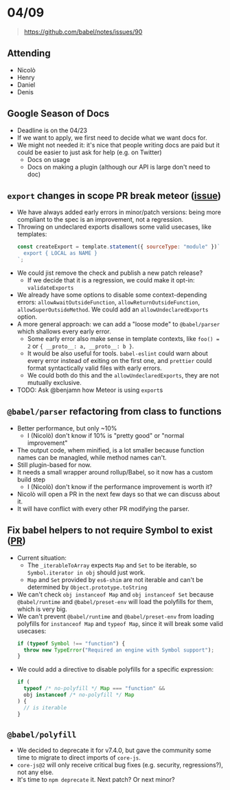 # 04/09

> https://github.com/babel/notes/issues/90

## Attending

- Nicolò
- Henry
- Daniel
- Denis

## Google Season of Docs
- Deadline is on the 04/23
- If we want to apply, we first need to decide what we want docs for.
- We might not needed it: it's nice that people writing docs are paid but it could be easier to just ask for help (e.g. on Twitter)
  - Docs on usage
  - Docs on making a plugin (although our API is large don't need to doc)

## `export` changes in scope PR break meteor ([issue](https://github.com/babel/babel/issues/9720#issuecomment-481030523))
- We have always added early errors in minor/patch versions: being more compliant to the spec is an improvement, not a regression.
- Throwing on undeclared exports disallows some valid usecases, like templates:
  ```javascript
  const createExport = template.statement({ sourceType: "module" })`
    export { LOCAL as NAME }
  `;
  ```
- We could jist remove the check and publish a new patch release?
  - If we decide that it is a regression, we could make it opt-in: `validateExports`
- We already have some options to disable some context-depending errors: `allowAwaitOutsideFunction`, `allowReturnOutsideFunction`, `allowSuperOutsideMethod`. We could add an `allowUndeclaredExports` option.
- A more general approach: we can add a "loose mode" to `@babel/parser` which shallows every early error.
  - Some early error also make sense in template contexts, like `foo() = 2` or `{ __proto__: a, __proto__: b }`.
  - It would be also useful for tools. `babel-eslint` could warn about every error instead of exiting on the first one, and `prettier` could format syntactically valid files with early errors.
  - We could both do this and the `allowUndeclaredExports`, they are not mutually exclusive.
- TODO: Ask @benjamn how Meteor is using `export`s

## `@babel/parser` refactoring from class to functions
- Better performance, but only ~10%
  - I (Nicolò) don't know if 10% is "pretty good" or "normal improvement"
- The output code, whem minified, is a lot smaller because function names can be managled, while method names can't.
- Still plugin-based for now.
- It needs a small wrapper around rollup/Babel, so it now has a custom build step
  - I (Nicolò) don't know if the performance improvement is worth it?
- Nicolò will open a PR in the next few days so that we can discuss about it.
- It will have conflict with every other PR modifying the parser.

## Fix babel helpers to not require Symbol to exist ([PR](https://github.com/babel/babel/pull/8947))
- Current situation:
  - The `_iterableToArray` expects `Map` and `Set` to be iterable, so `Symbol.iterator in obj` should just work.
  - `Map` and `Set` provided by `es6-shim` are not iterable and can't be determined by `Object.prototype.toString`
- We can't check `obj instanceof Map` and `obj instanceof Set` because `@babel/runtime` and `@babel/preset-env` will load the polyfills for them, which is very big.
- We can't prevent `@babel/runtime` and `@babel/preset-env` from loading polyfills for `instanceof Map` and `typeof Map`, since it will break some valid usecases:
  ```javascript
  if (typeof Symbol !== "function") {
    throw new TypeError("Required an engine with Symbol support");
  }
  ```
- We could add a directive to disable polyfills for a specific expression:
  ```javascript
  if (
    typeof /* no-polyfill */ Map === "function" &&
    obj instanceof /* no-polyfill */ Map
  ) {
    // is iterable
  }
  ```

## `@babel/polyfill`
- We decided to deprecate it for v7.4.0, but gave the community some time to migrate to direct imports of `core-js`.
- `core-js@2` will only receive critical bug fixes (e.g. security, regressions?), not any else.
- It's time to `npm deprecate` it. Next patch? Or next minor?
